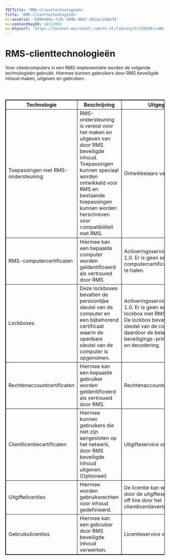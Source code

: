 ```yaml
---
TOCTitle: 'RMS-clienttechnologieën'
Title: 'RMS-clienttechnologieën'
ms:assetid: '6980468a-fc8c-489b-966f-2921ec268e74'
ms:contentKeyID: 18113962
ms:mtpsurl: 'https://technet.microsoft.com/nl-nl/library/Cc720288(v=WS.10)'
---
```


RMS-clienttechnologieën
=======================

Voor clientcomputers in een RMS-implementatie worden de volgende technologieën gebruikt. Hiermee kunnen gebruikers door RMS beveiligde inhoud maken, uitgeven en gebruiken.

###  

 
<table style="border:1px solid black;">
<colgroup>
<col width="25%" />
<col width="25%" />
<col width="25%" />
<col width="25%" />
</colgroup>
<thead>
<tr class="header">
<th style="border:1px solid black;" >Technologie</th>
<th style="border:1px solid black;" >Beschrijving</th>
<th style="border:1px solid black;" >Uitgegeven door</th>
<th style="border:1px solid black;" >Meer informatie</th>
</tr>
</thead>
<tbody>
<tr class="odd">
<td style="border:1px solid black;">Toepassingen met RMS-ondersteuning</td>
<td style="border:1px solid black;">RMS-ondersteuning is vereist voor het maken en uitgeven van door RMS beveiligde inhoud. Toepassingen kunnen speciaal worden ontwikkeld voor RMS en bestaande toepassingen kunnen worden herschreven voor compatibiliteit met RMS.</td>
<td style="border:1px solid black;">Ontwikkelaars van derden.</td>
<td style="border:1px solid black;">Toepassingen met RMS-ondersteuning</td>
</tr>
<tr class="even">
<td style="border:1px solid black;">RMS-computercertificaten</td>
<td style="border:1px solid black;">Hiermee kan een bepaalde computer worden geïdentificeerd als vertrouwd door RMS.</td>
<td style="border:1px solid black;">Activeringsservice voor RMS versie 1.0. Er is geen service nodig om een computercertificaat met RMS SP1 op te halen.</td>
<td style="border:1px solid black;">RMS-computercertificaten</td>
</tr>
<tr class="odd">
<td style="border:1px solid black;">Lockboxes</td>
<td style="border:1px solid black;">Deze lockboxes bevatten de persoonlijke sleutel van de computer en een bijbehorend certificaat waarin de openbare sleutel van de computer is opgenomen.</td>
<td style="border:1px solid black;">Activeringsservice voor RMS versie 1.0. Er is geen service nodig om een lockbox met RMS SP1 op te halen. De lockbox bevat de persoonlijke sleutel van de computer en is daardoor de belangrijkste beveiligings-principal voor codering en decodering.</td>
<td style="border:1px solid black;">Lockboxes</td>
</tr>
<tr class="even">
<td style="border:1px solid black;">Rechtenaccountcertificaten</td>
<td style="border:1px solid black;">Hiermee kan een bepaalde gebruiker worden geïdentificeerd als vertrouwd door RMS.</td>
<td style="border:1px solid black;">Rechtenaccountcertificeringsservice.</td>
<td style="border:1px solid black;">Rechtenaccountcertificaat</td>
</tr>
<tr class="odd">
<td style="border:1px solid black;">Clientlicentiecertificaten</td>
<td style="border:1px solid black;">Hiermee kunnen gebruikers die niet zijn aangesloten op het netwerk, door RMS beveiligde inhoud uitgeven.
(Optioneel)</td>
<td style="border:1px solid black;">Uitgifteservice van RMS.</td>
<td style="border:1px solid black;">Clientlicentiecertificaten</td>
</tr>
<tr class="even">
<td style="border:1px solid black;">Uitgiftelicenties</td>
<td style="border:1px solid black;">Hiermee worden gebruiksrechten voor inhoud gedefinieerd.</td>
<td style="border:1px solid black;">De licentie kan worden uitgegeven door de uitgifteservice van RMS en off line door het clientlicentieverleningscertificaat.</td>
<td style="border:1px solid black;">Uitgiftelicenties</td>
</tr>
<tr class="odd">
<td style="border:1px solid black;">Gebruikslicenties</td>
<td style="border:1px solid black;">Hiermee kan een gebruiker door RMS beveiligde inhoud verwerken.</td>
<td style="border:1px solid black;">Licentieservice van RMS.</td>
<td style="border:1px solid black;">Gebruikslicenties</td>
</tr>
</tbody>
</table>
